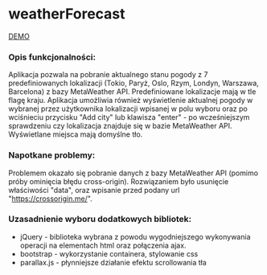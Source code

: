 # weatherForecast

<a href="https://wkra.github.io/weatherForecast/dist/">DEMO</a>

### Opis funkcjonalności:
Aplikacja pozwala na pobranie aktualnego stanu pogody z 7 predefiniowanych lokalizacji (Tokio, Paryż, Oslo, Rzym, Londyn, Warszawa, Barcelona) z bazy MetaWeather API. Predefiniowane lokalizacje mają w tle flagę kraju. Aplikacja umożliwia również wyświetlenie aktualnej pogody w wybranej przez użytkownika lokalizacji wpisanej w polu wyboru oraz po wciśnieciu przycisku "Add city" lub klawisza "enter" - po wcześniejszym sprawdzeniu czy lokalizacja znajduje się w bazie MetaWeather API. Wyświetlane miejsca mają domyślne tło. 

### Napotkane problemy:
Problemem okazało się pobranie danych z bazy MetaWeather API (pomimo próby ominięcia błędu cross-origin). Rozwiązaniem było usunięcie właściwości "data", oraz wpisanie przed podany url "https://crossorigin.me/".

### Uzasadnienie wyboru dodatkowych bibliotek:
- jQuery - biblioteka wybrana z powodu wygodniejszego wykonywania operacji na elementach html oraz połączenia ajax.
- bootstrap - wykorzystanie containera, stylowanie css
- parallax.js - płynniejsze działanie efektu scrollowania tła

